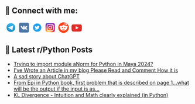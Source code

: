 ## 🔎 Connect with me:
[<img src="https://github.com/bullbesh/bullbesh/blob/main/images/Telegram.png" width="32" height="32" />](https://t.me/bullbesh)
[<img src="https://github.com/bullbesh/bullbesh/blob/main/images/VK.png" width="32" height="32" />](https://vk.com/bullbesh)
[<img src="https://github.com/bullbesh/bullbesh/blob/main/images/Twitter.png" width="32" height="32" />](https://twitter.com/bullbesh1)
[<img src="https://github.com/bullbesh/bullbesh/blob/main/images/Instagram.png" width="32" height="32" />](https://www.instagram.com/bullbesh)
[<img src="https://github.com/bullbesh/bullbesh/blob/main/images/Reddit.png" width="32" height="32" />](https://www.reddit.com/user/bullbesh)
[<img src="https://github.com/bullbesh/bullbesh/blob/main/images/YouTube.png" width="32" height="32" />](https://www.youtube.com/channel/UCtfjRs6uzgq5mfm8S06WTcg)

## 📕 Latest r/Python Posts
<!-- BLOG-POST-LIST:START -->
- [Trying to import module aNorm for Python in Maya 2024?](https://www.reddit.com/r/Python/comments/1713bij/trying_to_import_module_anorm_for_python_in_maya/)
- [I&#39;ve Wrote an Article in my blog Please Read and Comment How it is](https://www.reddit.com/r/Python/comments/1712s6e/ive_wrote_an_article_in_my_blog_please_read_and/)
- [A sad story about ChatGPT](https://www.reddit.com/r/Python/comments/1711jue/a_sad_story_about_chatgpt/)
- [From Epi in Python book, first problem that is described on page 1…what will be the output if the input is as…](https://www.reddit.com/r/Python/comments/1711eu6/from_epi_in_python_book_first_problem_that_is/)
- [KL Divergence - Intuition and Math clearly explained &lpar;in Python&rpar;](https://www.reddit.com/r/Python/comments/17113we/kl_divergence_intuition_and_math_clearly/)
<!-- BLOG-POST-LIST:END -->
